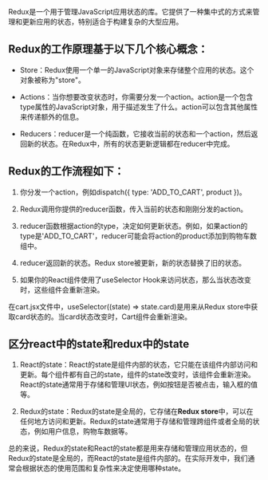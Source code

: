 Redux是一个用于管理JavaScript应用状态的库。它提供了一种集中式的方式来管理和更新应用的状态，特别适合于构建复杂的大型应用。


## Redux的工作原理基于以下几个核心概念：

- Store：Redux使用一个单一的JavaScript对象来存储整个应用的状态。这个对象被称为"store"。

- Actions：当你想要改变状态时，你需要分发一个action。action是一个包含type属性的JavaScript对象，用于描述发生了什么。action可以包含其他属性来传递额外的信息。

- Reducers：reducer是一个纯函数，它接收当前的状态和一个action，然后返回新的状态。在Redux中，所有的状态更新逻辑都在reducer中完成。



## Redux的工作流程如下：

1. 你分发一个action，例如dispatch({ type: 'ADD_TO_CART', product })。

2. Redux调用你提供的reducer函数，传入当前的状态和刚刚分发的action。

3. reducer函数根据action的type，决定如何更新状态。例如，如果action的type是'ADD_TO_CART'，reducer可能会将action的product添加到购物车数组中。

4. reducer返回新的状态。Redux store被更新，新的状态替换了旧的状态。

5. 如果你的React组件使用了useSelector Hook来访问状态，那么当状态改变时，这些组件会重新渲染。

在cart.jsx文件中，useSelector((state) => state.card)是用来从Redux store中获取card状态的。当card状态改变时，Cart组件会重新渲染。



## 区分react中的state和redux中的state

1. React的state：React的state是组件内部的状态，它只能在该组件内部访问和更新。每个组件都有自己的state，组件的state改变时，该组件会重新渲染。React的state通常用于存储和管理UI状态，例如按钮是否被点击，输入框的值等。

2. Redux的state：Redux的state是全局的，它存储在**Redux store**中，可以在任何地方访问和更新。Redux的state通常用于存储和管理跨组件或者全局的状态，例如用户信息，购物车数据等。

总的来说，Redux的state和React的state都是用来存储和管理应用状态的，但Redux的state是全局的，而React的state是组件内部的。在实际开发中，我们通常会根据状态的使用范围和复杂性来决定使用哪种state。